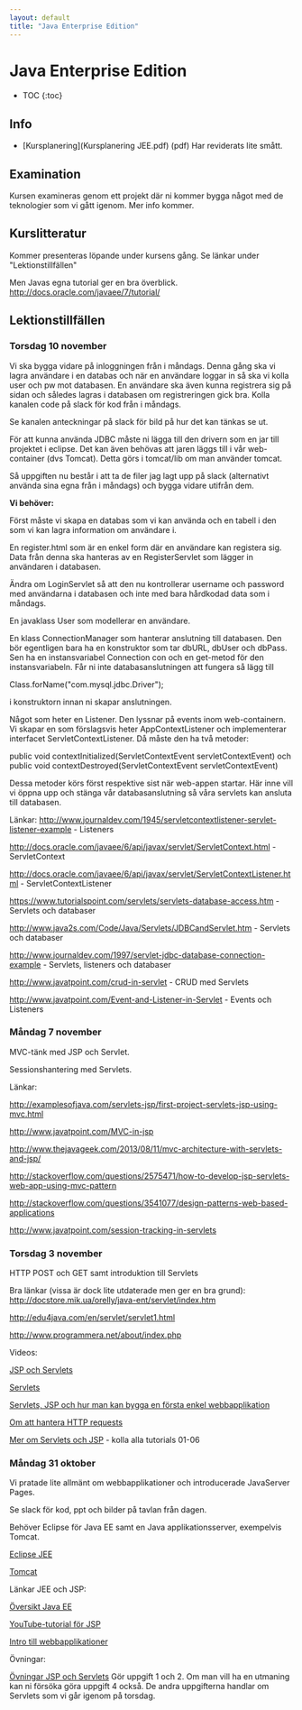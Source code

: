 ```yaml
---
layout: default
title: "Java Enterprise Edition"
---
```



Java Enterprise Edition
=========================================

* TOC
{:toc}

Info
----

* [Kursplanering](Kursplanering JEE.pdf) (pdf)
Har reviderats lite smått. 

Examination
----
Kursen examineras genom ett projekt där ni kommer bygga något med de teknologier som vi gått igenom. Mer info kommer.

Kurslitteratur
----

Kommer presenteras löpande under kursens gång. Se länkar under "Lektionstillfällen"

Men Javas egna tutorial ger en bra överblick. http://docs.oracle.com/javaee/7/tutorial/


  






Lektionstillfällen
-------------------

### Torsdag 10 november

Vi ska bygga vidare på inloggningen från i måndags. Denna gång ska vi lagra användare i en databas och när en användare loggar in så ska vi kolla user och pw mot databasen. En användare ska även kunna registrera sig på sidan och således lagras i databasen om registreringen gick bra. Kolla kanalen code på slack för kod från i måndags.

Se kanalen anteckningar på slack för bild på hur det kan tänkas se ut. 

För att kunna använda JDBC måste ni lägga till den drivern som en jar till projektet i eclipse. Det kan även behövas att jaren läggs till i vår web-container (dvs Tomcat). Detta görs i tomcat/lib om man använder tomcat.

Så uppgiften nu består i att ta de filer jag lagt upp på slack (alternativt använda sina egna från i måndags) och bygga vidare utifrån dem. 


**Vi behöver:**

Först måste vi skapa en databas som vi kan använda och en tabell i den som vi kan lagra information om användare i.


En register.html som är en enkel form där en användare kan registera sig. Data från denna ska hanteras av en RegisterServlet som lägger in användaren i databasen. 

Ändra om LoginServlet så att den nu kontrollerar username och password med användarna i databasen och inte med bara hårdkodad data som i måndags.

En javaklass User som modellerar en användare.

En klass ConnectionManager som hanterar anslutning till databasen. Den bör egentligen bara ha en konstruktor som tar dbURL, dbUser och dbPass. Sen ha en instansvariabel Connection con och en get-metod för den instansvariabeln. Får ni inte databasanslutningen att fungera så lägg till 

Class.forName("com.mysql.jdbc.Driver");

i konstruktorn innan ni skapar anslutningen.

Något som heter en Listener. Den lyssnar på events inom web-containern. Vi skapar en som förslagsvis heter AppContextListener och implementerar interfacet ServletContextListener. Då måste den ha två metoder:

public void contextInitialized(ServletContextEvent servletContextEvent) och public void contextDestroyed(ServletContextEvent servletContextEvent)

Dessa metoder körs först respektive sist när web-appen startar. Här inne vill vi öppna upp och stänga vår databasanslutning så våra servlets kan ansluta till databasen.


Länkar:
http://www.journaldev.com/1945/servletcontextlistener-servlet-listener-example - Listeners

http://docs.oracle.com/javaee/6/api/javax/servlet/ServletContext.html - ServletContext

http://docs.oracle.com/javaee/6/api/javax/servlet/ServletContextListener.html - ServletContextListener

https://www.tutorialspoint.com/servlets/servlets-database-access.htm - Servlets och databaser

http://www.java2s.com/Code/Java/Servlets/JDBCandServlet.htm - Servlets och databaser

http://www.journaldev.com/1997/servlet-jdbc-database-connection-example - Servlets, listeners och databaser

http://www.javatpoint.com/crud-in-servlet - CRUD med Servlets

http://www.javatpoint.com/Event-and-Listener-in-Servlet - Events och Listeners

### Måndag 7 november

MVC-tänk med JSP och Servlet.

Sessionshantering med Servlets.

Länkar:

http://examplesofjava.com/servlets-jsp/first-project-servlets-jsp-using-mvc.html

http://www.javatpoint.com/MVC-in-jsp

http://www.thejavageek.com/2013/08/11/mvc-architecture-with-servlets-and-jsp/

http://stackoverflow.com/questions/2575471/how-to-develop-jsp-servlets-web-app-using-mvc-pattern

http://stackoverflow.com/questions/3541077/design-patterns-web-based-applications

http://www.javatpoint.com/session-tracking-in-servlets


### Torsdag 3 november

HTTP POST och GET samt introduktion till Servlets

Bra länkar (vissa är dock lite utdaterade men ger en bra grund):
http://docstore.mik.ua/orelly/java-ent/servlet/index.htm

http://edu4java.com/en/servlet/servlet1.html 

http://www.programmera.net/about/index.php 

Videos:

[JSP och Servlets](https://www.youtube.com/watch?v=b42CJ0r-1to&list=PLE0F6C1917A427E96)

[Servlets](https://www.youtube.com/watch?v=BMRamj_eKFY)

[Servlets, JSP och hur man kan bygga en första enkel webbapplikation](https://www.youtube.com/watch?v=BeR4kyZ11G8)

[Om att hantera HTTP requests](https://www.youtube.com/watch?v=anJD8F-4nlw)

[Mer om Servlets och JSP](https://www.youtube.com/watch?v=tkFRGdUgCsE) - kolla alla tutorials 01-06

### Måndag 31 oktober

Vi pratade lite allmänt om webbapplikationer och introducerade JavaServer Pages.

Se slack för kod, ppt och bilder på tavlan från dagen.

Behöver Eclipse för Java EE samt en Java applikationsserver, exempelvis Tomcat.

[Eclipse JEE](http://www.eclipse.org/downloads/packages/eclipse-ide-java-ee-developers/neon1a)

[Tomcat](http://tomcat.apache.org/)



Länkar JEE och JSP:

[Översikt Java EE](http://www.oracle.com/technetwork/java/javaee/tech/index.html)

[YouTube-tutorial för JSP](https://www.youtube.com/watch?v=78nSYSQO0H0&index=1&list=PLEAQNNR8IlB5qfU7joeyIVRCRqD3nMsmV)

[Intro till webbapplikationer](https://www.youtube.com/watch?v=4Qh4mOYhZCY)

Övningar:

[Övningar JSP och Servlets](http://porkforge.mardby.se/index.php?title=%C3%96va_p%C3%A5_JSP_och_Servlets)
Gör uppgift 1 och 2. Om man vill ha en utmaning kan ni försöka göra uppgift 4 också. De andra uppgifterna handlar om Servlets som vi går igenom på torsdag.
